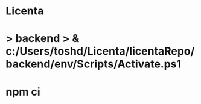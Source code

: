 # Licenta
# > backend >  & c:/Users/toshd/Licenta/licentaRepo/backend/env/Scripts/Activate.ps1
# npm ci